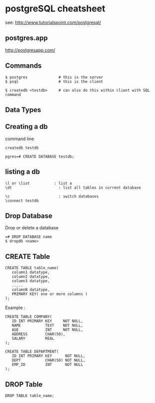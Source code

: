 # postgreSQL cheatsheet

see: <http://www.tutorialspoint.com/postgresql/>

## postgres.app
<http://postgresapp.com/>



## Commands

    $ postgres				# this is the server
	$ psql					# this is the client

	$ createdb <testdb>		# can also do this within client with SQL command


## Data Types

## Creating a db

command line

    createdb testdb

    pgres=# CREATE DATABASE testdb;


## listing a db

    \l or \list           : list a
    \dt                     : list all tables in current database

    \c                      : switch databases  
    \connect testdb          

## Drop Database

Drop or delete a database

    =# DROP DATABASE name
    $ dropdb <name> 

## CREATE Table

    CREATE TABLE table_name(
       column1 datatype,
       column2 datatype,
       column3 datatype,
       .....
       columnN datatype,
       PRIMARY KEY( one or more columns )
    );

Example :

    CREATE TABLE COMPANY(
       ID INT PRIMARY KEY     NOT NULL,
       NAME           TEXT    NOT NULL,
       AGE            INT     NOT NULL,
       ADDRESS        CHAR(50),
       SALARY         REAL
    );
    
    CREATE TABLE DEPARTMENT(
       ID INT PRIMARY KEY      NOT NULL,
       DEPT           CHAR(50) NOT NULL,
       EMP_ID         INT      NOT NULL
    );

## DROP Table

    DROP TABLE table_name;












